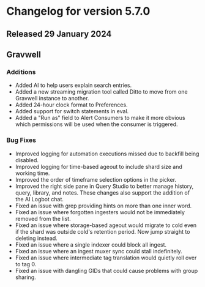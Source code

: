 # Changelog for version 5.7.0

## Released 29 January 2024

## Gravwell

### Additions

* Added AI to help users explain search entries.
* Added a new streaming migration tool called Ditto to move from one Gravwell instance to another.
* Added 24-hour clock format to Preferences. 
* Added support for switch statements in eval.
* Added a "Run as" field to Alert Consumers to make it more obvious which permissions will be used when the consumer is triggered.

### Bug Fixes
 
* Improved logging for automation executions missed due to backfill being disabled.
* Improved logging for time-based ageout to include shard size and working time.
* Improved the order of timeframe selection options in the picker.
* Improved the right side pane in Query Studio to better manage history, query, library, and notes. These changes also support the addition of the AI Logbot chat.
* Fixed an issue with grep providing hints on more than one inner word.
* Fixed an issue where forgotten ingesters would not be immediately removed from the list.
* Fixed an issue where storage-based ageout would migrate to cold even if the shard was outside cold's retention period. Now jump straight to deleting instead.
* Fixed an issue where a single indexer could block all ingest.
* Fixed an issue where an ingest muxer sync could stall indefinitely.
* Fixed an issue where intermediate tag translation would quietly roll over to tag 0.
* Fixed an issue with dangling GIDs that could cause problems with group sharing.

